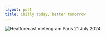 ```yaml
---
layout: post
title: Chilly today, better tomorrow
---
```


![Heatforecast meteogram Paris 21 July 2024](https://heatforecast.github.io/images/paris_2024072100.png)